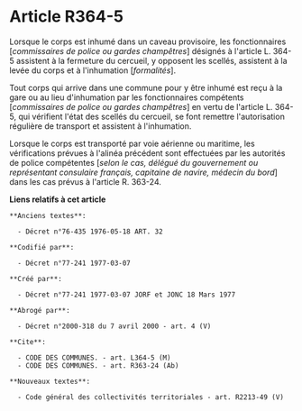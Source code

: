 # Article R364-5

Lorsque le corps est inhumé dans un caveau provisoire, les fonctionnaires [*commissaires de police ou gardes champêtres*]
désignés à l'article L. 364-5 assistent à la fermeture du cercueil, y opposent les scellés, assistent à la levée du corps et
à l'inhumation [*formalités*].

Tout corps qui arrive dans une commune pour y être inhumé est reçu à la gare ou au lieu d'inhumation par les fonctionnaires
compétents [*commissaires de police ou gardes champêtres*] en vertu de l'article L. 364-5, qui vérifient l'état des scellés
du cercueil, se font remettre l'autorisation régulière de transport et assistent à l'inhumation.

Lorsque le corps est transporté par voie aérienne ou maritime, les vérifications prévues à l'alinéa précédent sont effectuées
par les autorités de police compétentes [*selon le cas, délégué du gouvernement ou représentant consulaire français,
capitaine de navire, médecin du bord*] dans les cas prévus à l'article R. 363-24.

**Liens relatifs à cet article**

	**Anciens textes**:

	  - Décret n°76-435 1976-05-18 ART. 32

	**Codifié par**:

	  - Décret n°77-241 1977-03-07

	**Créé par**:

	  - Décret n°77-241 1977-03-07 JORF et JONC 18 Mars 1977

	**Abrogé par**:

	  - Décret n°2000-318 du 7 avril 2000 - art. 4 (V)

	**Cite**:

	  - CODE DES COMMUNES. - art. L364-5 (M)
	  - CODE DES COMMUNES. - art. R363-24 (Ab)

	**Nouveaux textes**:

	  - Code général des collectivités territoriales - art. R2213-49 (V)
